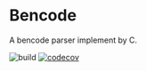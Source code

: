# Bencode

A bencode parser implement by C.

![build](https://github.com/WingLim/bencode/workflows/build/badge.svg)
[![codecov](https://codecov.io/gh/WingLim/bencode/branch/main/graph/badge.svg?token=JKZFSM65UD)](https://codecov.io/gh/WingLim/bencode)